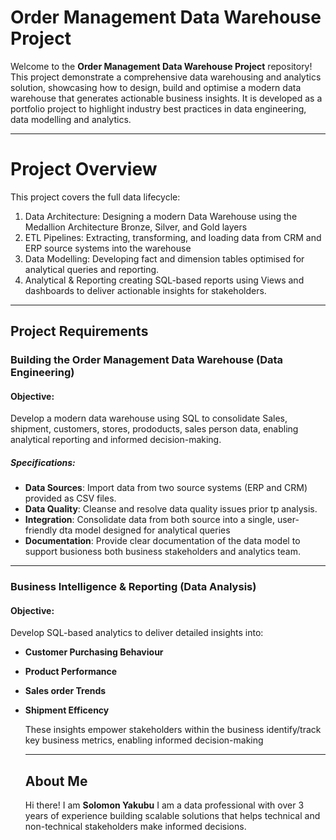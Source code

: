 # Order Management Data Warehouse Project

Welcome to the **Order Management Data Warehouse Project** repository!
This project demonstrate a comprehensive data warehousing and analytics solution, showcasing how to design, build and optimise a modern data warehouse that generates actionable business insights. 
It is developed as a portfolio project to highlight industry best practices in data engineering, data modelling and analytics.

---

# Project Overview
This project covers the full data lifecycle:
1. Data Architecture: Designing a modern Data Warehouse using the Medallion Architecture Bronze, Silver, and Gold layers
2. ETL Pipelines: Extracting, transforming, and loading data from CRM and ERP source systems into the warehouse
3. Data Modelling: Developing fact and dimension tables optimised for analytical queries and reporting.
4. Analytical & Reporting creating SQL-based reports using Views and dashboards to deliver actionable insights for stakeholders.

---

## Project Requirements

### Building the Order Management Data Warehouse (Data Engineering)

#### Objective:
Develop a modern data warehouse using SQL to consolidate Sales, shipment, customers, stores, prododucts,
sales person data, enabling analytical reporting and informed decision-making.

##### Specifications: 
- **Data Sources**: Import data from two source systems (ERP and CRM) provided as CSV files.
- **Data Quality**: Cleanse and resolve data quality issues prior tp analysis.
- **Integration**: Consolidate data from both source into a single, user-friendly dta model designed
  for analytical queries
- **Documentation**: Provide clear documentation of the data model to support busioness both business
  stakeholders and analytics team.

  
---

### Business Intelligence & Reporting (Data Analysis)

####  Objective:

Develop SQL-based analytics to deliver detailed insights into:
- **Customer Purchasing Behaviour**
- **Product Performance**
- **Sales order Trends**
- **Shipment Efficency**
  
  These insights empower stakeholders within the business identify/track key business metrics,
  enabling informed decision-making

  ---

  ## About Me

  Hi there! I am **Solomon Yakubu** I am a data professional with over 3 years of experience building scalable solutions that helps technical and non-technical stakeholders make informed decisions.
